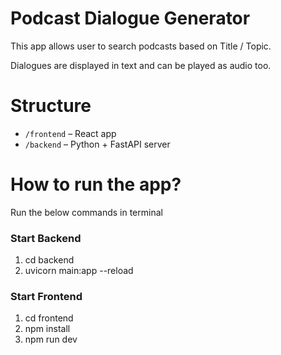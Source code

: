 # Podcast Dialogue Generator 

This app allows user to search podcasts based on Title / Topic.

Dialogues are displayed in text and can be played as audio too.


# Structure

- `/frontend` – React app
- `/backend` – Python + FastAPI server

# How to run the app?
Run the below commands in terminal

### Start Backend 
1. cd backend
2. uvicorn main:app --reload

### Start Frontend 
1. cd frontend
2. npm install
3. npm run dev